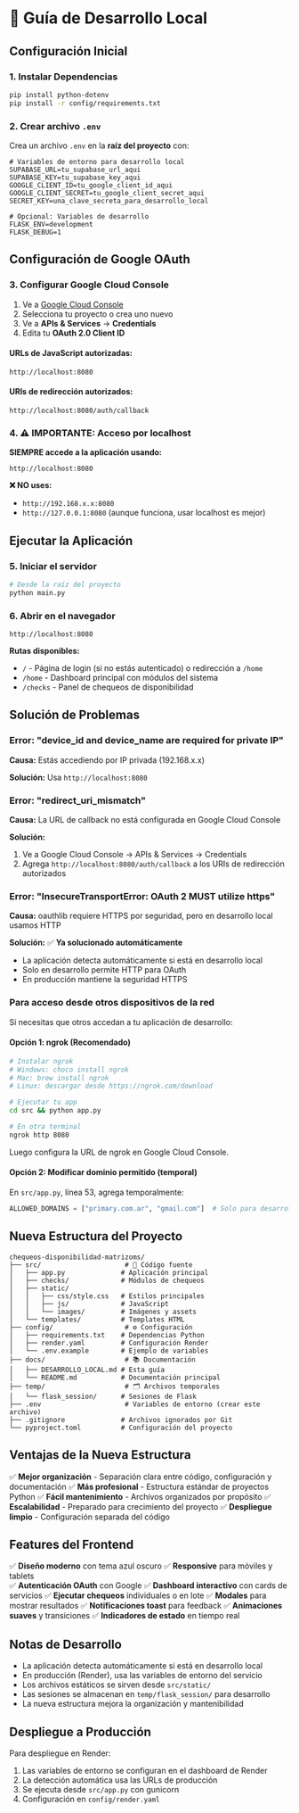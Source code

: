 # 🚀 Guía de Desarrollo Local

## Configuración Inicial

### 1. Instalar Dependencias
```bash
pip install python-dotenv
pip install -r config/requirements.txt
```

### 2. Crear archivo `.env`
Crea un archivo `.env` en la **raíz del proyecto** con:

```env
# Variables de entorno para desarrollo local
SUPABASE_URL=tu_supabase_url_aqui
SUPABASE_KEY=tu_supabase_key_aqui
GOOGLE_CLIENT_ID=tu_google_client_id_aqui
GOOGLE_CLIENT_SECRET=tu_google_client_secret_aqui
SECRET_KEY=una_clave_secreta_para_desarrollo_local

# Opcional: Variables de desarrollo  
FLASK_ENV=development
FLASK_DEBUG=1
```

## Configuración de Google OAuth

### 3. Configurar Google Cloud Console

1. Ve a [Google Cloud Console](https://console.cloud.google.com/)
2. Selecciona tu proyecto o crea uno nuevo
3. Ve a **APIs & Services** → **Credentials**
4. Edita tu **OAuth 2.0 Client ID**

#### URLs de JavaScript autorizadas:
```
http://localhost:8080
```

#### URIs de redirección autorizados:
```
http://localhost:8080/auth/callback
```

### 4. ⚠️ IMPORTANTE: Acceso por localhost

**SIEMPRE accede a la aplicación usando:**
```
http://localhost:8080
```

**❌ NO uses:**
- `http://192.168.x.x:8080`
- `http://127.0.0.1:8080` (aunque funciona, usar localhost es mejor)

## Ejecutar la Aplicación

### 5. Iniciar el servidor
```bash
# Desde la raíz del proyecto
python main.py
```

### 6. Abrir en el navegador
```
http://localhost:8080
```

**Rutas disponibles:**
- `/` - Página de login (si no estás autenticado) o redirección a `/home`
- `/home` - Dashboard principal con módulos del sistema
- `/checks` - Panel de chequeos de disponibilidad

## Solución de Problemas

### Error: "device_id and device_name are required for private IP"

**Causa:** Estás accediendo por IP privada (192.168.x.x)

**Solución:** Usa `http://localhost:8080`

### Error: "redirect_uri_mismatch"

**Causa:** La URL de callback no está configurada en Google Cloud Console

**Solución:** 
1. Ve a Google Cloud Console → APIs & Services → Credentials
2. Agrega `http://localhost:8080/auth/callback` a los URIs de redirección autorizados

### Error: "InsecureTransportError: OAuth 2 MUST utilize https"

**Causa:** oauthlib requiere HTTPS por seguridad, pero en desarrollo local usamos HTTP

**Solución:** ✅ **Ya solucionado automáticamente**
- La aplicación detecta automáticamente si está en desarrollo local
- Solo en desarrollo permite HTTP para OAuth
- En producción mantiene la seguridad HTTPS

### Para acceso desde otros dispositivos de la red

Si necesitas que otros accedan a tu aplicación de desarrollo:

#### Opción 1: ngrok (Recomendado)
```bash
# Instalar ngrok
# Windows: choco install ngrok
# Mac: brew install ngrok
# Linux: descargar desde https://ngrok.com/download

# Ejecutar tu app
cd src && python app.py

# En otra terminal
ngrok http 8080
```

Luego configura la URL de ngrok en Google Cloud Console.

#### Opción 2: Modificar dominio permitido (temporal)
En `src/app.py`, línea 53, agrega temporalmente:
```python
ALLOWED_DOMAINS = ["primary.com.ar", "gmail.com"]  # Solo para desarrollo
```

## Nueva Estructura del Proyecto

```
chequeos-disponibilidad-matrizoms/
├── src/                     # 🎯 Código fuente
│   ├── app.py              # Aplicación principal
│   ├── checks/             # Módulos de chequeos
│   ├── static/
│   │   ├── css/style.css   # Estilos principales
│   │   ├── js/             # JavaScript
│   │   └── images/         # Imágenes y assets
│   └── templates/          # Templates HTML
├── config/                  # ⚙️ Configuración
│   ├── requirements.txt    # Dependencias Python
│   ├── render.yaml         # Configuración Render
│   └── .env.example        # Ejemplo de variables
├── docs/                    # 📚 Documentación
│   ├── DESARROLLO_LOCAL.md # Esta guía
│   └── README.md           # Documentación principal
├── temp/                    # 🗂️ Archivos temporales
│   └── flask_session/      # Sesiones de Flask
├── .env                     # Variables de entorno (crear este archivo)
├── .gitignore              # Archivos ignorados por Git
└── pyproject.toml          # Configuración del proyecto
```

## Ventajas de la Nueva Estructura

✅ **Mejor organización** - Separación clara entre código, configuración y documentación
✅ **Más profesional** - Estructura estándar de proyectos Python
✅ **Fácil mantenimiento** - Archivos organizados por propósito
✅ **Escalabilidad** - Preparado para crecimiento del proyecto
✅ **Despliegue limpio** - Configuración separada del código

## Features del Frontend

✅ **Diseño moderno** con tema azul oscuro
✅ **Responsive** para móviles y tablets  
✅ **Autenticación OAuth** con Google
✅ **Dashboard interactivo** con cards de servicios
✅ **Ejecutar chequeos** individuales o en lote
✅ **Modales** para mostrar resultados
✅ **Notificaciones toast** para feedback
✅ **Animaciones suaves** y transiciones
✅ **Indicadores de estado** en tiempo real

## Notas de Desarrollo

- La aplicación detecta automáticamente si está en desarrollo local
- En producción (Render), usa las variables de entorno del servicio
- Los archivos estáticos se sirven desde `src/static/`
- Las sesiones se almacenan en `temp/flask_session/` para desarrollo
- La nueva estructura mejora la organización y mantenibilidad

## Despliegue a Producción

Para despliegue en Render:
1. Las variables de entorno se configuran en el dashboard de Render
2. La detección automática usa las URLs de producción
3. Se ejecuta desde `src/app.py` con gunicorn
4. Configuración en `config/render.yaml` 